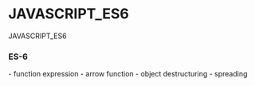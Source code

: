 # JAVASCRIPT_ES6
JAVASCRIPT_ES6
<h3>ES-6</h3>
- function expression
- arrow function
- object destructuring
- spreading
